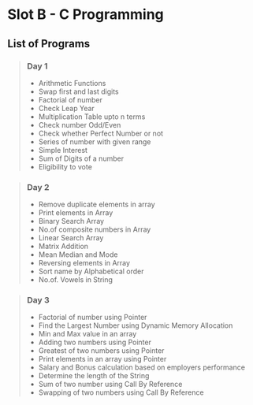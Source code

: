 # Slot B - C Programming

## List of Programs

> ### Day 1
> - Arithmetic Functions
> - Swap first and last digits
> - Factorial of number
> - Check Leap Year
> - Multiplication Table upto n terms
> - Check number Odd/Even
> - Check whether Perfect Number or not
> - Series of number with given range
> - Simple Interest
> - Sum of Digits of a number
> - Eligibility to vote

> ### Day 2
> - Remove duplicate elements in array
> - Print elements in Array
> - Binary Search Array
> - No.of composite numbers in Array
> - Linear Search Array
> - Matrix Addition
> - Mean Median and Mode
> - Reversing elements in Array
> - Sort name by Alphabetical order
> - No.of. Vowels in String

> ### Day 3
> - Factorial of number using Pointer
> - Find the Largest Number using Dynamic Memory Allocation
> - Min and Max value in an array
> - Adding two numbers using Pointer
> - Greatest of two numbers using Pointer
> - Print elements in an array using Pointer
> - Salary and Bonus calculation based on employers performance
> - Determine the length of the String
> - Sum of two number using Call By Reference
> - Swapping of two numbers using Call By Reference